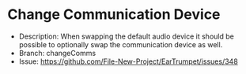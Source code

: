 # Change Communication Device
- Description: When swapping the default audio device it should be possible to optionally swap the communication device as well.
- Branch: changeComms
- Issue: https://github.com/File-New-Project/EarTrumpet/issues/348